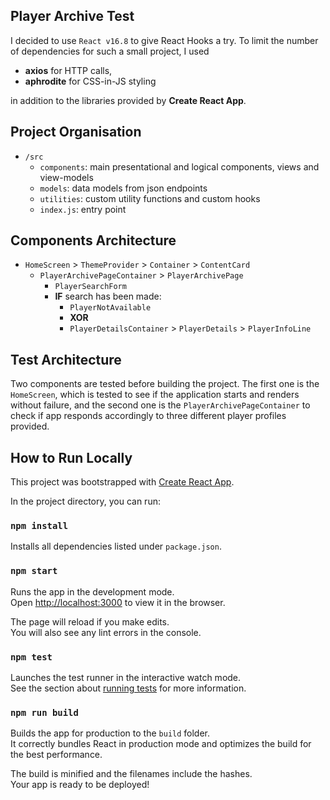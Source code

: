 
##  Player Archive Test

I decided to use `React v16.8` to give React Hooks a try. To limit the number of dependencies for such a small project, I used

- **axios** for HTTP calls,
- **aphrodite** for CSS-in-JS styling

in addition to the libraries provided by **Create React App**. 


##  Project Organisation

* `/src`
  * `components`: main presentational and logical components, views and view-models
  * `models`: data models from json endpoints
  * `utilities`: custom utility functions and custom hooks
  * `index.js`: entry point


##  Components Architecture

* `HomeScreen` > `ThemeProvider` > `Container` > `ContentCard`
    * `PlayerArchivePageContainer` > `PlayerArchivePage`
        * `PlayerSearchForm`
        * **IF** search has been made:
            * `PlayerNotAvailable`
            * **XOR**
            * `PlayerDetailsContainer` > `PlayerDetails` > `PlayerInfoLine`


##  Test Architecture

Two components are tested before building the project. The first one is the `HomeScreen`, which is tested to see if the application starts and renders without failure, and the second one is the `PlayerArchivePageContainer` to check if app responds accordingly to three different player profiles provided.


##  How to Run Locally

This project was bootstrapped with [Create React App](https://github.com/facebook/create-react-app).

In the project directory, you can run:

### `npm install`

Installs all dependencies listed under `package.json`.

### `npm start`

Runs the app in the development mode.<br>
Open [http://localhost:3000](http://localhost:3000) to view it in the browser.

The page will reload if you make edits.<br>
You will also see any lint errors in the console.

### `npm test`

Launches the test runner in the interactive watch mode.<br>
See the section about [running tests](https://facebook.github.io/create-react-app/docs/running-tests) for more information.

### `npm run build`

Builds the app for production to the `build` folder.<br>
It correctly bundles React in production mode and optimizes the build for the best performance.

The build is minified and the filenames include the hashes.<br>
Your app is ready to be deployed!
